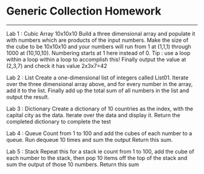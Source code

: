 # Generic Collection Homework
---
Lab 1 : Cubic Array 10x10x10
Build a three dimensional array and populate it with numbers which are products of the input numbers. 
Make the size of the cube to be 10x10x10 and your numbers will run from 1 at (1,1,1) through 1000 at (10,10,10). 
Numbering starts at 1 here instead of 0.
Tip : use a loop within a loop within a loop to accomplish this!
Finally output the value at (2,3,7) and check it has value 2x3x7=42

Lab 2 : List
Create a one-dimensional list of integers called List01.
Iterate over the three dimensional array above, and for every number in the array, add it to the list.
Finally add up the total sum of all numbers in the list and output the result.

Lab 3 : Dictionary
Create a dictionary of 10 countries as the index, with the capital city as the data.
Iterate over the data and display it.
Return the completed dictionary to complete the test

Lab 4 : Queue
Count from 1 to 100 and add the cubes of each number to a queue.
Run dequeue 10 times and sum the output
Return this sum.

Lab 5 : Stack
Repeat this for a stack ie count from 1 to 100, add the cube of each number to the stack, 
then pop 10 items off the top of the stack and sum the output of those 10 numbers.
Return this sum

 
